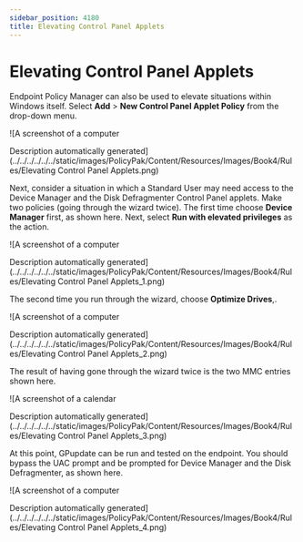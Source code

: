 ```yaml
---
sidebar_position: 4180
title: Elevating Control Panel Applets
---
```


# Elevating Control Panel Applets

Endpoint Policy Manager can also be used to elevate situations within Windows itself. Select **Add** > **New Control Panel Applet Policy** from the drop-down menu.

![A screenshot of a computer

Description automatically generated](../../../../../../static/images/PolicyPak/Content/Resources/Images/Book4/Rules/Elevating Control Panel Applets.png)

Next, consider a situation in which a Standard User may need access to the Device Manager and the Disk Defragmenter Control Panel applets. Make two policies (going through the wizard twice). The first time choose **Device Manager** first, as shown here. Next, select **Run with elevated privileges** as the action.

![A screenshot of a computer

Description automatically generated](../../../../../../static/images/PolicyPak/Content/Resources/Images/Book4/Rules/Elevating Control Panel Applets_1.png)

The second time you run through the wizard, choose **Optimize Drives**,.

![A screenshot of a computer

Description automatically generated](../../../../../../static/images/PolicyPak/Content/Resources/Images/Book4/Rules/Elevating Control Panel Applets_2.png)

The result of having gone through the wizard twice is the two MMC entries shown here.

![A screenshot of a calendar

Description automatically generated](../../../../../../static/images/PolicyPak/Content/Resources/Images/Book4/Rules/Elevating Control Panel Applets_3.png)

At this point, GPupdate can be run and tested on the endpoint. You should bypass the UAC prompt and be prompted for Device Manager and the Disk Defragmenter, as shown here.

![A screenshot of a computer

Description automatically generated](../../../../../../static/images/PolicyPak/Content/Resources/Images/Book4/Rules/Elevating Control Panel Applets_4.png)